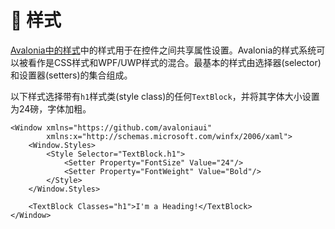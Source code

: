 # 🎨 样式

[Avalonia中的样式](styles.md)中的样式用于在控件之间共享属性设置。Avalonia的样式系统可以被看作是CSS样式和WPF/UWP样式的混合。最基本的样式由选择器(selector)和设置器(setters)的集合组成。

以下样式选择带有`h1`样式类(style class)的任何`TextBlock`，并将其字体大小设置为24磅，字体加粗。

```markup
<Window xmlns="https://github.com/avaloniaui"
        xmlns:x="http://schemas.microsoft.com/winfx/2006/xaml">
    <Window.Styles>
        <Style Selector="TextBlock.h1">
            <Setter Property="FontSize" Value="24"/>
            <Setter Property="FontWeight" Value="Bold"/>
        </Style>
    </Window.Styles>

    <TextBlock Classes="h1">I'm a Heading!</TextBlock>
</Window>
```


